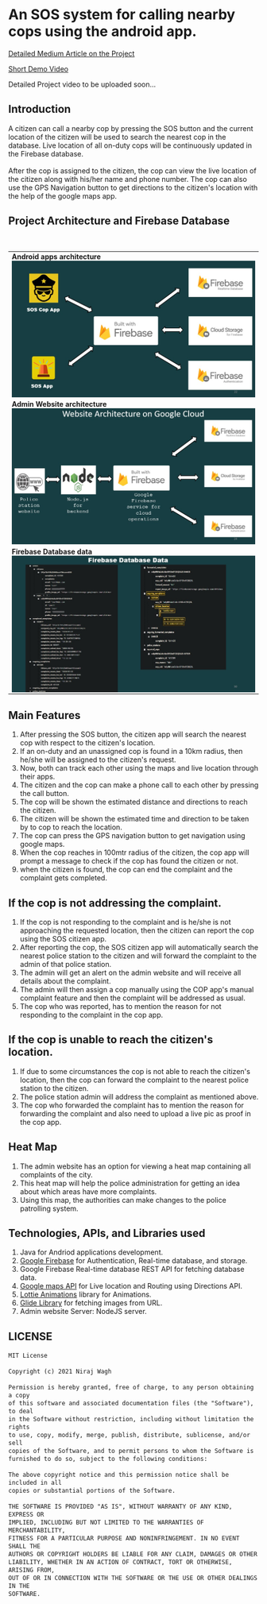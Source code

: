 # An SOS system for calling nearby cops using the android app.
[Detailed Medium Article on the Project](https://google.com) <br>

[Short Demo Video](https://youtu.be/b6CsQJGP6uM) <br>

Detailed Project video to be uploaded soon...<br>
## Introduction
A citizen can call a nearby cop by pressing the SOS button and the current location of the citizen will be used to search the nearest cop in the database.
Live location of all on-duty cops will be continuously updated in the Firebase database.<br><br>
After the cop is assigned to the citizen, the cop can view the live location of the citizen along with his/her name and phone number. The cop can also use the GPS Navigation button to get directions to the citizen's location with the help of the google maps app.

## Project Architecture and Firebase Database
<br>
<table>

 <tr>
 
  <td>
 <b>Android apps architecture </b> 
    <img src="/app-arch.jpg" align="top">
    
    
  </td>
 </tr>
                                       
  <tr>
 
  <td>
 <b> Admin Website architecture   </b> 
    <img src="/website-arch.jpg" align="top">
                                  
  </td>
 </tr>
                                       
  <tr>
 
  <td>
 <b>Firebase Database data   </b>   
    <img src="/db-ss.jpg" align="top">
                                 
  </td>
 </tr>

</table>

## Main Features

1. After pressing the SOS button, the citizen app will search the nearest cop with respect to the citizen's location.
2. If an on-duty and an unassigned cop is found in a 10km radius, then he/she will be assigned to the citizen's request.
3. Now, both can track each other using the maps and live location through their apps.
4. The citizen and the cop can make a phone call to each other by pressing the call button.
5. The cop will be shown the estimated distance and directions to reach the citizen.
6. The citizen will be shown the estimated time and direction to be taken by to cop to reach the location.
7. The cop can press the GPS navigation button to get navigation using google maps.
8. When the cop reaches in 100mtr radius of the citizen, the cop app will prompt a message to check if the cop has found the citizen or not.
9. when the citizen is found, the cop can end the complaint and the complaint gets completed.

## If the cop is not addressing the complaint.

1. If the cop is not responding to the complaint and is he/she is not approaching the requested location, then the citizen can report the cop using the SOS citizen app.
2. After reporting the cop, the SOS citizen app will automatically search the nearest police station to the citizen and will forward the complaint to the admin of that police station.
3. The admin will get an alert on the admin website and will receive all details about the complaint.
4. The admin will then assign a cop manually using the COP app's manual complaint feature and then the complaint will be addressed as usual.
5. The cop who was reported, has to mention the reason for not responding to the complaint in the cop app.

## If the cop is unable to reach the citizen's location.

1. If due to some circumstances the cop is not able to reach the citizen's location, then the cop can forward the complaint to the nearest police station to the citizen.
2. The police station admin will address the complaint as mentioned above.
3. The cop who forwarded the complaint has to mention the reason for forwarding the complaint and also need to upload a live pic as proof in the cop app.

## Heat Map

1. The admin website has an option for viewing a heat map containing all complaints of the city.
2. This heat map will help the police administration for getting an idea about which areas have more complaints.
3. Using this map, the authorities can make changes to the police patrolling system.

## Technologies, APIs, and Libraries used

1. Java for Andriod applications development.
2. [Google Firebase](https://firebase.google.com/) for Authentication, Real-time database, and storage.
3. Google Firebase Real-time database REST API for fetching database data.
4. [Google maps API](https://developers.google.com/maps/documentation) for Live location and Routing using Directions API.
5. [Lottie Animations](https://lottiefiles.com/) library for Animations.
6. [Glide Library](https://github.com/bumptech/glide) for fetching images from URL.
7. Admin website Server: NodeJS server.

## LICENSE

    MIT License

    Copyright (c) 2021 Niraj Wagh

    Permission is hereby granted, free of charge, to any person obtaining a copy
    of this software and associated documentation files (the "Software"), to deal
    in the Software without restriction, including without limitation the rights
    to use, copy, modify, merge, publish, distribute, sublicense, and/or sell
    copies of the Software, and to permit persons to whom the Software is
    furnished to do so, subject to the following conditions:

    The above copyright notice and this permission notice shall be included in all
    copies or substantial portions of the Software.

    THE SOFTWARE IS PROVIDED "AS IS", WITHOUT WARRANTY OF ANY KIND, EXPRESS OR
    IMPLIED, INCLUDING BUT NOT LIMITED TO THE WARRANTIES OF MERCHANTABILITY,
    FITNESS FOR A PARTICULAR PURPOSE AND NONINFRINGEMENT. IN NO EVENT SHALL THE
    AUTHORS OR COPYRIGHT HOLDERS BE LIABLE FOR ANY CLAIM, DAMAGES OR OTHER
    LIABILITY, WHETHER IN AN ACTION OF CONTRACT, TORT OR OTHERWISE, ARISING FROM,
    OUT OF OR IN CONNECTION WITH THE SOFTWARE OR THE USE OR OTHER DEALINGS IN THE
    SOFTWARE.
